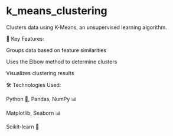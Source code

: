 # k_means_clustering

Clusters data using K-Means, an unsupervised learning algorithm.

🎯 Key Features:

Groups data based on feature similarities

Uses the Elbow method to determine clusters

Visualizes clustering results

🛠 Technologies Used:

Python 🐍, Pandas, NumPy 📊

Matplotlib, Seaborn 📊

Scikit-learn 🤖
